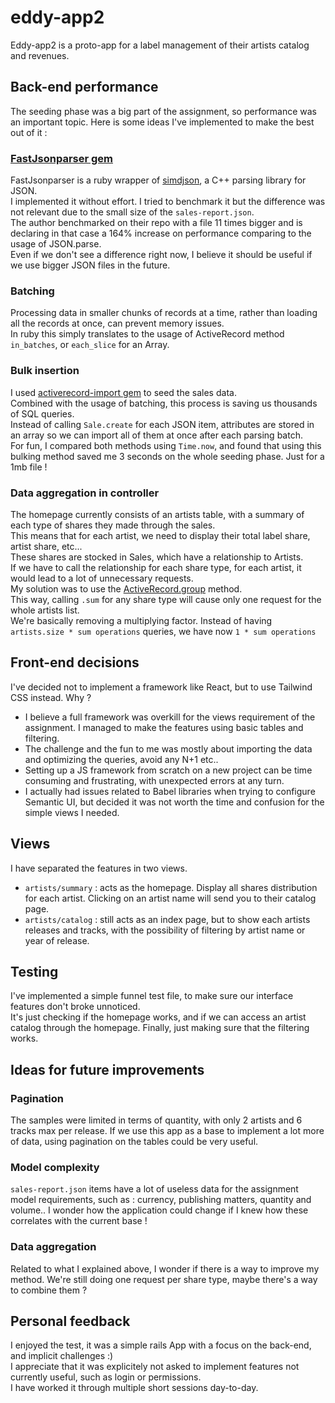 # eddy-app2

Eddy-app2 is a proto-app for a label management of their artists catalog and revenues.

## Back-end performance

The seeding phase was a big part of the assignment, so performance was an important topic.
Here is some ideas I've implemented to make the best out of it :

### [FastJsonparser gem](https://github.com/anilmaurya/fast_jsonparser)
FastJsonparser is a ruby wrapper of [simdjson](https://simdjson.org/software/), a C++ parsing library for JSON.<br/>
I implemented it without effort. I tried to benchmark it but the difference was not relevant due to the small size of the `sales-report.json`.<br/>
The author benchmarked on their repo with a file 11 times bigger and is declaring in that case a 164% increase on performance comparing to the usage of JSON.parse.<br/>
Even if we don't see a difference right now, I believe it should be useful if we use bigger JSON files in the future.

### Batching
Processing data in smaller chunks of records at a time, rather than loading all the records at once, can prevent memory issues.<br/>
In ruby this simply translates to the usage of ActiveRecord method `in_batches`, or `each_slice` for an Array.

### Bulk insertion
I used [activerecord-import gem](https://github.com/zdennis/activerecord-import) to seed the sales data.<br/>
Combined with the usage of batching, this process is saving us thousands of SQL queries.<br/>
Instead of calling `Sale.create` for each JSON item, attributes are stored in an array so we can import all of them at once after each parsing batch.<br/>
For fun, I compared both methods using `Time.now`, and found that using this bulking method saved me 3 seconds on the whole seeding phase. Just for a 1mb file !

### Data aggregation in controller
The homepage currently consists of an artists table, with a summary of each type of shares they made through the sales.<br/>
This means that for each artist, we need to display their total label share, artist share, etc...<br/>
These shares are stocked in Sales, which have a relationship to Artists.<br/>
If we have to call the relationship for each share type, for each artist, it would lead to a lot of unnecessary requests.<br/>
My solution was to use the [ActiveRecord.group](https://apidock.com/rails/v4.0.2/ActiveRecord/QueryMethods/group) method.<br/>
This way, calling `.sum` for any share type will cause only one request for the whole artists list.<br/>
We're basically removing a multiplying factor. Instead of having `artists.size * sum operations` queries, we have now `1 * sum operations`

## Front-end decisions

I've decided not to implement a framework like React, but to use Tailwind CSS instead. Why ?
- I believe a full framework was overkill for the views requirement of the assignment. I managed to make the features using basic tables and filtering.
- The challenge and the fun to me was mostly about importing the data and optimizing the queries, avoid any N+1 etc..
- Setting up a JS framework from scratch on a new project can be time consuming and frustrating, with unexpected errors at any turn.
- I actually had issues related to Babel libraries when trying to configure Semantic UI, but decided it was not worth the time and confusion for the simple views I needed.

## Views
I have separated the features in two views.
- `artists/summary` : acts as the homepage. Display all shares distribution for each artist. Clicking on an artist name will send you to their catalog page.
- `artists/catalog` : still acts as an index page, but to show each artists releases and tracks, with the possibility of filtering by artist name or year of release.

## Testing

I've implemented a simple funnel test file, to make sure our interface features don't broke unnoticed.<br/>
It's just checking if the homepage works, and if we can access an artist catalog through the homepage. Finally, just making sure that the filtering works.

## Ideas for future improvements

### Pagination
The samples were limited in terms of quantity, with only 2 artists and 6 tracks max per release.
If we use this app as a base to implement a lot more of data, using pagination on the tables could be very useful.

### Model complexity
`sales-report.json` items have a lot of useless data for the assignment model requirements, such as : currency, publishing matters, quantity and volume..
I wonder how the application could change if I knew how these correlates with the current base !

### Data aggregation
Related to what I explained above, I wonder if there is a way to improve my method. We're still doing one request per share type, maybe there's a way to combine them ?

## Personal feedback
I enjoyed the test, it was a simple rails App with a focus on the back-end, and implicit challenges :)<br/>
I appreciate that it was explicitely not asked to implement features not currently useful, such as login or permissions.<br/>
I have worked it through multiple short sessions day-to-day.
